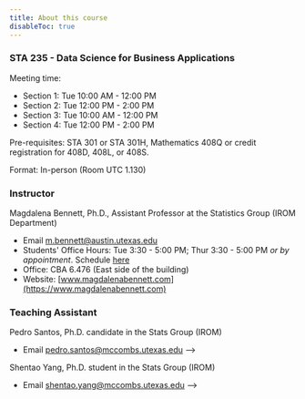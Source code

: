 ```yaml
---
title: About this course
disableToc: true
---
```


### STA 235 - Data Science for Business Applications

Meeting time: 

- Section 1: Tue 10:00 AM - 12:00 PM
- Section 2: Tue 12:00 PM - 2:00 PM
- Section 3: Tue 10:00 AM - 12:00 PM
- Section 4: Tue 12:00 PM - 2:00 PM

Pre-requisites: STA 301 or STA 301H, Mathematics 408Q or credit registration for 408D, 408L, or 408S.

Format: In-person (Room UTC 1.130)

### Instructor

Magdalena Bennett, Ph.D., Assistant Professor at the Statistics Group (IROM Department)

- <i class="fas fa-envelope"></i> Email [m.bennett@austin.utexas.edu](mailto:m.bennett@austin.utexas.edu)
- <i class='fas fa-clock'></i> Students' Office Hours: Tue 3:30 - 5:00 PM; Thur 3:30 - 5:00 PM *or by appointment*. Schedule [here](https://calendly.com/maibennett/sta-235h-office-hours)
- <i class="fas fa-building"></i> Office: CBA 6.476 (East side of the building)
- <i class="fas fa-address-card"></i> Website: [www.magdalenabennett.com](https://www.magdalenabennett.com)

### Teaching Assistant

Pedro Santos, Ph.D. candidate in the Stats Group (IROM)

- <i class="fas fa-envelope"></i> Email [pedro.santos@mccombs.utexas.edu](mailto:pedro.santos@mccombs.utexas.edu) -->

Shentao Yang, Ph.D. student in the Stats Group (IROM)

- <i class="fas fa-envelope"></i> Email [shentao.yang@mccombs.utexas.edu](mailto:shentao.yang@mccombs.utexas.edu) -->